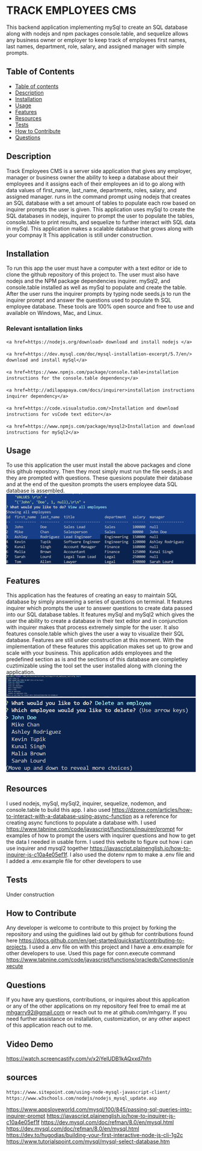 # TRACK EMPLOYEES CMS
  This backend application implementing mySql to create an SQL database along with nodejs and npm packages console.table, 
  and sequelize allows any business owner or employer to keep track of employees first names, last names, department, role, salary,
  and assigned manager with simple prompts. 

## Table of Contents
  
  - [Table of contents][Table of contents]
  - [Description][Description]
  - [Installation][Installation]
  - [Usage][Usage]
  - [Features][Features]
  - [Resources][Resources]
  - [Tests][Tests]
  - [How to Contribute][How to Contribute]
  - [Questions][Questions]

## Description 
  Track Employees CMS is a server side application that gives any employer, manager or business owner the ability to keep a
  database about their employees and it assigns each of their employees an id to go along with data values of first_name,
  last_name, departments, roles, salary, and  assigned manager.  runs in the command prompt using nodejs that creates an SQL
  database with a set amount of tables to populate each row based on inquirer prompts the user is given. This application uses
  mySql to create the SQL databases in nodejs, inquirer to prompt the user to populate the tables, console.table to print results,
  and sequelize to further interact with SQL data in mySql. This application makes a scalable database that grows along with your
  compnay It  This application is still under construction. 

## Installation
  To run this app the user must have a computer with a text editor or ide to clone the github repository of this project to. The
  user must also have nodejs and the NPM package dependencies inquirer. mySql2, and console.table installed as well as mySql to
  populate and create the table. After the user runs the inquirer prompts by typing node seeds.js to run the inquirer prompt and
  answer the questions used to populate th SQL employee database. These tools are 100% open source and free to use and available 
  on Windows, Mac, and Linux.


  ### Relevant isntallation links
    <a href=https://nodejs.org/download> download and install nodejs </a>

    <a href=https://dev.mysql.com/doc/mysql-installation-excerpt/5.7/en/> download and install mySql</a>

    <a href=https://www.npmjs.com/package/console.table>installation instructions for the console.table dependency</a>
  
    <a href=http://adilapapaya.com/docs/inquirer>installation instructions inquirer dependency</a>

    <a href=https://code.visualstudio.com/>Installation and download instructions for vsCode text editor</a>

    <a href=https://www.npmjs.com/package/mysql2>Installation and download instructions for mySql2</a>
## Usage 
  To use this application the user must install the above packages and clone this github repository. Then they most simply must 
  run the file seeds.js and they are prompted with questions. These quesions populate their database and at the end of the quesiton 
  prompts the users employee data SQL database is assembled.
![Show Employees][Show Employees]
## Features

  This application has the features of creating an easy to maintain SQL database by simply answering a series of questions on 
  terminal. It features inquirer which prompts the user to answer questions to create data passed into our SQL database tables.
  It features mySql and mySql2 which gives the user the ability to create a database in their text editor and in conjunction with
  inquirer  makes that process extremely simple for the user. It also features console.table which gives the user a way to
  visualize their SQL database. Features are still under construction at this moment. With the implementation of these features
  this application makes set up to grow and scale with your business. This application adds employees and the predefined section as 
  is and the sections of this database are completley cuztimizable using the tool set the user installed along with cloning the
  application. 
![start program][start program]
![Delete Employee][Delete Employee]
## Resources
  I used nodejs, mySql, mySql2, inquirer, sequelize, nodemon, and console.table to build this app. I also used
  https://dzone.com/articles/how-to-interact-with-a-database-using-async-function as a reference for creating async 
  functions to populate a database with. I used https://www.tabnine.com/code/javascript/functions/inquirer/prompt for examples 
  of how to prompt the users with inquirer questions and how to get the data I needed in usable form. I used this website to figure
  out how i can use inquirer and mysql2 together https://javascript.plainenglish.io/how-to-inquirer-js-c10a4e05ef1f. I also used 
  the dotenv npm to make a .env file and I added a .env.example file for other developers to use

## Tests
  Under construction 

## How to Contribute 
  Any developer is welcome to contribute to this project by forking the repository and using the guidlines laid out by github 
  for contributions found here https://docs.github.com/en/get-started/quickstart/contributing-to-projects. I used a .env file on
  with this project and I have a .env.example for other developers to use. Used this page for conn.execute command
  https://www.tabnine.com/code/javascript/functions/oracledb/Connection/execute

## Questions 
  If you have any questions, contributions, or inquires about this application or any of the other applications on my repository
  feel free to email me at mhgarry92@gmail.com or reach out to me at github.com/mhgarry. If you need further assistance on
  installation, customization, or any other aspect of this application reach out to me.
## Video Demo 
  https://watch.screencastify.com/v/x2iYelUDB1kAQxxd7hfn

## sources 
	https://www.sitepoint.com/using-node-mysql-javascript-client/
	https://www.w3schools.com/nodejs/nodejs_mysql_update.asp
  https://www.appsloveworld.com/mysql/100/845/passing-sql-queries-into-inquirer-prompt
	https://javascript.plainenglish.io/how-to-inquirer-js-c10a4e05ef1f
	https://dev.mysql.com/doc/refman/8.0/en/mysql.html
	https://dev.mysql.com/doc/refman/8.0/en/mysql.html
	https://dev.to/hugodias/building-your-first-interactive-node-js-cli-1g2c
	https://www.tutorialspoint.com/mysql/mysql-select-database.htm

[Questions]: #questions
[How to Contribute]: #how-to-contribute
[Tests]: #tests
[Resources]: #resources
[Features]: #features
[Usage]: #usage
[Installation]: #installation
[Description]: #description
[Table of contents]: #table-of-contents
[start program]: images/startemployeemanager.png
[Show Employees]: images/showemployees.png
[Delete Employee]: images/deleteemployee.png
